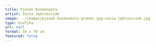 ```yaml
---
title: Pjesek Kosmonauta
artist: Zosia Jędruszczak
image: ../images/pjesek-kosmonauta-granat-jpg-zosia-jędruszczak.jpg
type: Grafika
url: null
format: 50 x 70 cm
featured: false
---
```

